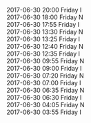 2017-06-30 20:00 Friday  I  
2017-06-30 18:00 Friday  N  
2017-06-30 17:55 Friday  I  
2017-06-30 13:30 Friday  N  
2017-06-30 13:25 Friday  I  
2017-06-30 12:40 Friday  N  
2017-06-30 12:35 Friday  I  
2017-06-30 09:55 Friday  N  
2017-06-30 09:00 Friday  I  
2017-06-30 07:20 Friday  N  
2017-06-30 07:00 Friday  I  
2017-06-30 06:35 Friday  N  
2017-06-30 06:30 Friday  I  
2017-06-30 04:05 Friday  N  
2017-06-30 03:55 Friday  I  
